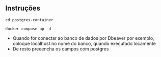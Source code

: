 ## Instruções

<p><code>cd postgres-container</code></p>
<p><code>docker compose up -d</code></p>

- Quando for conectar ao banco de dados por Dbeaver por exemplo, coloque localhost no nome do banco, quando executado locamente
- De resto preeencha os campos com postgres
